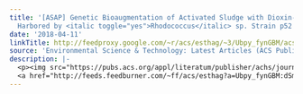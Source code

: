 ```yaml
---
title: '[ASAP] Genetic Bioaugmentation of Activated Sludge with Dioxin-Catabolic Plasmids
  Harbored by <italic toggle="yes">Rhodococcus</italic> sp. Strain p52'
date: '2018-04-11'
linkTitle: http://feedproxy.google.com/~r/acs/esthag/~3/Ubpy_fynGBM/acs.est.7b04633
source: 'Environmental Science & Technology: Latest Articles (ACS Publications)'
description: |-
  <p><img src="https://pubs.acs.org/appl/literatum/publisher/achs/journals/content/esthag/0/esthag.ahead-of-print/acs.est.7b04633/20180410/images/medium/es-2017-04633n_0005.gif" alt="TOC Graphic"/></p><div><cite>Environmental Science & Technology</cite></div><div>DOI: 10.1021/acs.est.7b04633</div><div class="feedflare">
  <a href="http://feeds.feedburner.com/~ff/acs/esthag?a=Ubpy_fynGBM:dSmjV-95zO8:yIl2AUoC8zA"><img src="http://feeds.feedburner.com/~ff/acs/esthag?d=yIl2AUoC8zA" border="0"></img></a>
---
```

